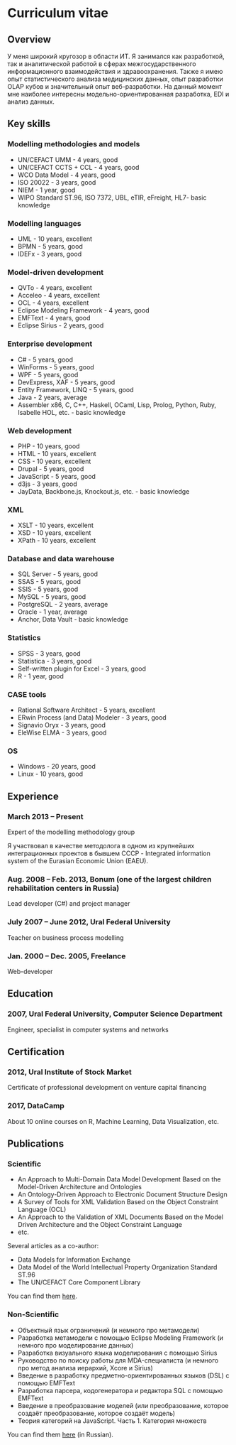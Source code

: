 # Curriculum vitae

## Overview

У меня широкий кругозор в области ИТ. Я занимался как разработкой, так и аналитической работой в сферах межгосударственного информационного взаимодействия и здравоохранения. Также я имею опыт статистического анализа медицинских данных, опыт разработки OLAP кубов и значительный опыт веб-разработки. На данный момент мне наиболее интересны модельно-ориентированная разработка, EDI и анализ данных.

## Key skills

### Modelling methodologies and models

- UN/CEFACT UMM - 4 years, good
- UN/CEFACT CCTS + CCL - 4 years, good
- WCO Data Model - 4 years, good
- ISO 20022 - 3 years, good
- NIEM - 1 year, good
- WIPO Standard ST.96, ISO 7372, UBL, eTIR, eFreight, HL7- basic knowledge

### Modelling languages

- UML - 10 years, excellent
- BPMN - 5 years, good
- IDEFx - 3 years, good

### Model-driven development

- QVTo - 4 years, excellent
- Acceleo - 4 years, excellent
- OCL - 4 years, excellent
- Eclipse Modeling Framework - 4 years, good
- EMFText - 4 years, good
- Eclipse Sirius - 2 years, good

### Enterprise development

- C# - 5 years, good
- WinForms - 5 years, good
- WPF - 5 years, good
- DevExpress, XAF - 5 years, good
- Entity Framework, LINQ - 5 years, good
- Java - 2 years, average
- Assembler x86, C, C++, Haskell, OCaml, Lisp, Prolog, Python, Ruby, Isabelle HOL, etc. - basic knowledge

### Web development

- PHP - 10 years, good
- HTML - 10 years, excellent
- CSS - 10 years, excellent
- Drupal - 5 years, good
- JavaScript - 5 years, good
- d3js - 3 years, good
- JayData, Backbone.js, Knockout.js, etc. - basic knowledge

### XML

- XSLT - 10 years, excellent
- XSD - 10 years, excellent
- XPath - 10 years, excellent

### Database and data warehouse

- SQL Server - 5 years, good
- SSAS - 5 years, good
- SSIS - 5 years, good
- MySQL - 5 years, good
- PostgreSQL - 2 years, average
- Oracle - 1 year, average
- Anchor, Data Vault - basic knowledge

### Statistics

- SPSS - 3 years, good
- Statistica - 3 years, good
- Self-written plugin for Excel - 3 years, good
- R - 1 year, good

### CASE tools

- Rational Software Architect - 5 years, excellent
- ERwin Process (and Data) Modeler - 3 years, good
- Signavio Oryx - 3 years, good
- EleWise ELMA - 3 years, good

### OS

- Windows - 20 years, good
- Linux - 10 years, good

## Experience

### March 2013 – Present
Expert of the modelling methodology group

Я участвовал в качестве методолога в одном из крупнейших интеграционных проектов в бывшем СССР - Integrated information system of the Eurasian Economic Union (EAEU). 

### Aug. 2008 – Feb. 2013, Bonum (one of the largest children rehabilitation centers in Russia)
Lead developer (C#) and project manager

### July 2007 – June 2012, Ural Federal University
Teacher on business process modelling

### Jan. 2000 – Dec. 2005, Freelance
Web-developer

## Education

### 2007, Ural Federal University, Computer Science Department
Engineer, specialist in computer systems and networks

## Certification

### 2012, Ural Institute of Stock Market
Certificate of professional development on venture capital financing

### 2017, DataCamp
About 10 online courses on R, Machine Learning, Data Visualization, etc.

## Publications

### Scientific

- An Approach to Multi-Domain Data Model Development Based on the Model-Driven Architecture and Ontologies
- An Ontology-Driven Approach to Electronic Document Structure Design
- A Survey of Tools for XML Validation Based on the Object Constraint Language (OCL)
- An Approach to the Validation of XML Documents Based on the Model Driven Architecture and the Object Constraint Language
- etc.

Several articles as a co-author:
- Data Models for Information Exchange
- Data Model of the World Intellectual Property Organization Standard ST.96
- The UN/CEFACT Core Component Library

You can find them [here](https://www.researchgate.net/profile/Denis_Nikiforov3).

### Non-Scientific

- Объектный язык ограничений (и немного про метамодели)
- Разработка метамодели с помощью Eclipse Modeling Framework (и немного про моделирование данных)
- Разработка визуального языка моделирования с помощью Sirius
- Руководство по поиску работы для MDA-специалиста (и немного про метод анализа иерархий, Xcore и Sirius)
- Введение в разработку предметно-ориентированных языков (DSL) с помощью EMFText
- Разработка парсера, кодогенератора и редактора SQL с помощью EMFText
- Введение в преобразование моделей (или преобразование, которое создаёт преобразование, которое создаёт модель)
- Теория категорий на JavaScript. Часть 1. Категория множеств

You can find them [here](https://habrahabr.ru/users/ares_ekb/posts/) (in Russian).
